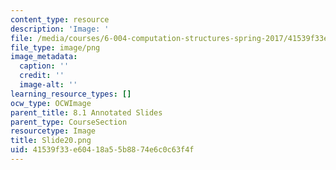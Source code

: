 ```yaml
---
content_type: resource
description: 'Image: '
file: /media/courses/6-004-computation-structures-spring-2017/41539f33e60418a55b8874e6c0c63f4f_Slide20.png
file_type: image/png
image_metadata:
  caption: ''
  credit: ''
  image-alt: ''
learning_resource_types: []
ocw_type: OCWImage
parent_title: 8.1 Annotated Slides
parent_type: CourseSection
resourcetype: Image
title: Slide20.png
uid: 41539f33-e604-18a5-5b88-74e6c0c63f4f
---
```

